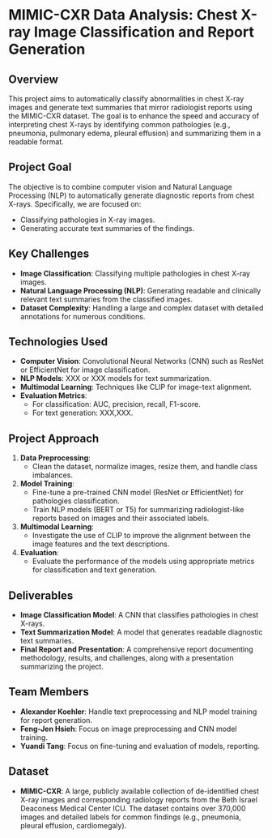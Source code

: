 # MIMIC-CXR Data Analysis: Chest X-ray Image Classification and Report Generation

## Overview
This project aims to automatically classify abnormalities in chest X-ray images and generate text summaries that mirror radiologist reports using the MIMIC-CXR dataset. The goal is to enhance the speed and accuracy of interpreting chest X-rays by identifying common pathologies (e.g., pneumonia, pulmonary edema, pleural effusion) and summarizing them in a readable format.

## Project Goal
The objective is to combine computer vision and Natural Language Processing (NLP) to automatically generate diagnostic reports from chest X-rays. Specifically, we are focused on:
- Classifying pathologies in X-ray images.
- Generating accurate text summaries of the findings.

## Key Challenges
- **Image Classification**: Classifying multiple pathologies in chest X-ray images.
- **Natural Language Processing (NLP)**: Generating readable and clinically relevant text summaries from the classified images.
- **Dataset Complexity**: Handling a large and complex dataset with detailed annotations for numerous conditions.

## Technologies Used
- **Computer Vision**: Convolutional Neural Networks (CNN) such as ResNet or EfficientNet for image classification.
- **NLP Models**: XXX or XXX models for text summarization.
- **Multimodal Learning**: Techniques like CLIP for image-text alignment.
- **Evaluation Metrics**: 
  - For classification: AUC, precision, recall, F1-score.
  - For text generation: XXX,XXX.

## Project Approach
1. **Data Preprocessing**:
   - Clean the dataset, normalize images, resize them, and handle class imbalances.
2. **Model Training**:
   - Fine-tune a pre-trained CNN model (ResNet or EfficientNet) for pathologies classification.
   - Train NLP models (BERT or T5) for summarizing radiologist-like reports based on images and their associated labels.
3. **Multimodal Learning**:
   - Investigate the use of CLIP to improve the alignment between the image features and the text descriptions.
4. **Evaluation**:
   - Evaluate the performance of the models using appropriate metrics for classification and text generation.

## Deliverables
- **Image Classification Model**: A CNN that classifies pathologies in chest X-rays.
- **Text Summarization Model**: A model that generates readable diagnostic text summaries.
- **Final Report and Presentation**: A comprehensive report documenting methodology, results, and challenges, along with a presentation summarizing the project.

## Team Members
- **Alexander Koehler**: Handle text preprocessing and NLP model training for report generation.
- **Feng-Jen Hsieh**: Focus on image preprocessing and CNN model training.
- **Yuandi Tang**: Focus on fine-tuning and evaluation of models, reporting.

## Dataset
- **MIMIC-CXR**: A large, publicly available collection of de-identified chest X-ray images and corresponding radiology reports from the Beth Israel Deaconess Medical Center ICU. The dataset contains over 370,000 images and detailed labels for common findings (e.g., pneumonia, pleural effusion, cardiomegaly).
